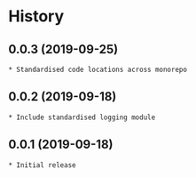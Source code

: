 # History

## 0.0.3 (2019-09-25)
    * Standardised code locations across monorepo

## 0.0.2 (2019-09-18)
    * Include standardised logging module

## 0.0.1 (2019-09-18)
    * Initial release